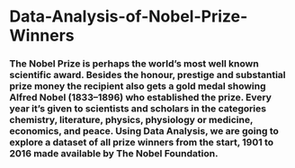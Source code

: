 # Data-Analysis-of-Nobel-Prize-Winners
<h3>The Nobel Prize is perhaps the world’s most well known scientific award. Besides the honour, prestige and substantial prize money the recipient also gets a gold medal showing Alfred Nobel (1833–1896) who established the prize. Every year it’s given to scientists and scholars in the categories chemistry, literature, physics, physiology or medicine, economics, and peace.
Using Data Analysis, we are going to explore a dataset of all prize winners from the start, 1901 to 2016 made available by The Nobel Foundation.</h3>
